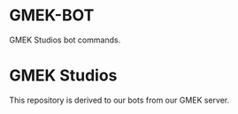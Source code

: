 # GMEK-BOT
GMEK Studios bot commands.

# GMEK Studios
This repository is derived to our bots from our GMEK server.
